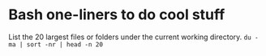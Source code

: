 # Bash one-liners to do cool stuff

List the 20 largest files or folders under the current working directory.
`du -ma | sort -nr | head -n 20`